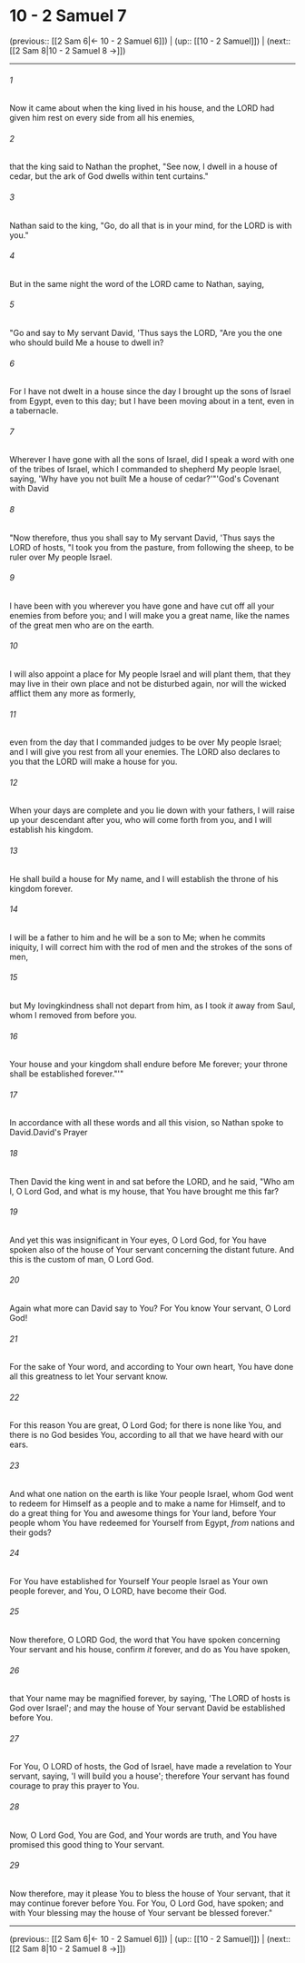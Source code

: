 # 10 - 2 Samuel 7

(previous:: [[2 Sam 6|← 10 - 2 Samuel 6]]) | (up:: [[10 - 2 Samuel]]) | (next:: [[2 Sam 8|10 - 2 Samuel 8 →]])

***


###### 1 
Now it came about when the king lived in his house, and the LORD had given him rest on every side from all his enemies, 

###### 2 
that the king said to Nathan the prophet, "See now, I dwell in a house of cedar, but the ark of God dwells within tent curtains." 

###### 3 
Nathan said to the king, "Go, do all that is in your mind, for the LORD is with you." 

###### 4 
But in the same night the word of the LORD came to Nathan, saying, 

###### 5 
"Go and say to My servant David, 'Thus says the LORD, "Are you the one who should build Me a house to dwell in? 

###### 6 
For I have not dwelt in a house since the day I brought up the sons of Israel from Egypt, even to this day; but I have been moving about in a tent, even in a tabernacle. 

###### 7 
Wherever I have gone with all the sons of Israel, did I speak a word with one of the tribes of Israel, which I commanded to shepherd My people Israel, saying, 'Why have you not built Me a house of cedar?'"'God's Covenant with David 

###### 8 
"Now therefore, thus you shall say to My servant David, 'Thus says the LORD of hosts, "I took you from the pasture, from following the sheep, to be ruler over My people Israel. 

###### 9 
I have been with you wherever you have gone and have cut off all your enemies from before you; and I will make you a great name, like the names of the great men who are on the earth. 

###### 10 
I will also appoint a place for My people Israel and will plant them, that they may live in their own place and not be disturbed again, nor will the wicked afflict them any more as formerly, 

###### 11 
even from the day that I commanded judges to be over My people Israel; and I will give you rest from all your enemies. The LORD also declares to you that the LORD will make a house for you. 

###### 12 
When your days are complete and you lie down with your fathers, I will raise up your descendant after you, who will come forth from you, and I will establish his kingdom. 

###### 13 
He shall build a house for My name, and I will establish the throne of his kingdom forever. 

###### 14 
I will be a father to him and he will be a son to Me; when he commits iniquity, I will correct him with the rod of men and the strokes of the sons of men, 

###### 15 
but My lovingkindness shall not depart from him, as I took _it_ away from Saul, whom I removed from before you. 

###### 16 
Your house and your kingdom shall endure before Me forever; your throne shall be established forever."'" 

###### 17 
In accordance with all these words and all this vision, so Nathan spoke to David.David's Prayer 

###### 18 
Then David the king went in and sat before the LORD, and he said, "Who am I, O Lord God, and what is my house, that You have brought me this far? 

###### 19 
And yet this was insignificant in Your eyes, O Lord God, for You have spoken also of the house of Your servant concerning the distant future. And this is the custom of man, O Lord God. 

###### 20 
Again what more can David say to You? For You know Your servant, O Lord God! 

###### 21 
For the sake of Your word, and according to Your own heart, You have done all this greatness to let Your servant know. 

###### 22 
For this reason You are great, O Lord God; for there is none like You, and there is no God besides You, according to all that we have heard with our ears. 

###### 23 
And what one nation on the earth is like Your people Israel, whom God went to redeem for Himself as a people and to make a name for Himself, and to do a great thing for You and awesome things for Your land, before Your people whom You have redeemed for Yourself from Egypt, _from_ nations and their gods? 

###### 24 
For You have established for Yourself Your people Israel as Your own people forever, and You, O LORD, have become their God. 

###### 25 
Now therefore, O LORD God, the word that You have spoken concerning Your servant and his house, confirm _it_ forever, and do as You have spoken, 

###### 26 
that Your name may be magnified forever, by saying, 'The LORD of hosts is God over Israel'; and may the house of Your servant David be established before You. 

###### 27 
For You, O LORD of hosts, the God of Israel, have made a revelation to Your servant, saying, 'I will build you a house'; therefore Your servant has found courage to pray this prayer to You. 

###### 28 
Now, O Lord God, You are God, and Your words are truth, and You have promised this good thing to Your servant. 

###### 29 
Now therefore, may it please You to bless the house of Your servant, that it may continue forever before You. For You, O Lord God, have spoken; and with Your blessing may the house of Your servant be blessed forever."

***

(previous:: [[2 Sam 6|← 10 - 2 Samuel 6]]) | (up:: [[10 - 2 Samuel]]) | (next:: [[2 Sam 8|10 - 2 Samuel 8 →]])
